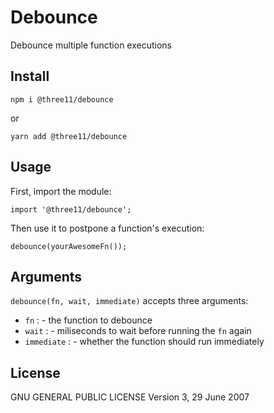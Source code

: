 # Debounce

Debounce multiple function executions

## Install

```
npm i @three11/debounce
```

or

```
yarn add @three11/debounce
```

## Usage

First, import the module:

```
import '@three11/debounce';
```

Then use it to postpone a function's execution:

```
debounce(yourAwesomeFn());
```

## Arguments

`debounce(fn, wait, immediate)` accepts three arguments:

* `fn` : <Function> - the function to debounce
* `wait` : <Number> - miliseconds to wait before running the `fn` again
* `immediate` : <Boolean> - whether the function should run immediately

## License

GNU GENERAL PUBLIC LICENSE Version 3, 29 June 2007
